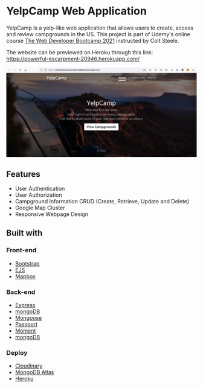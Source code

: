# YelpCamp Web Application
YelpCamp is a yelp-like web application that allows users to create, access and review campgrounds in the US. This project is part of Udemy's online course [The Web Developer Bootcamp 2021](https://www.udemy.com/course/the-web-developer-bootcamp/) instructed by Colt Steele.

The website can be previewed on Heroku through this link: https://powerful-escarpment-20946.herokuapp.com/
<!--
Username: testUser
Password: testUser123
-->
![Webpage screenshot](https://github.com/sunyw99/YelpCamp-Web-Application/blob/401cd7d900493569db3584a8ee12aaec35532e67/YelpCamp_homepage.JPG)

## Features
* User Authentication
* User Authorization
* Campground Information CRUD (Create, Retrieve, Update and Delete)
* Google Map Cluster
* Responsive Webpage Design

## Built with
### Front-end
* [Bootstrap](https://getbootstrap.com)
* [EJS](https://ejs.co)
* [Mapbox](https://mapbox.com/)
### Back-end
* [Express](https://expressjs.com)
* [mongoDB](https://mongodb.com)
* [Mongoose](https://mongoosejs.com/)
* [Passport](http://passportjs.org/)
* [Moment](https://momentjs.com/)
* [mongoDB](https://mongodb.com)
### Deploy
* [Cloudinary](https://cloudinary.com/)
* [MongoDB Atlas](https://www.mongodb.com/cloud/atlas/lp/try2?utm_content=rlsavisitor&utm_source=google&utm_campaign=gs_americas_uscan_search_core_brand_atlas_desktop_rlsa&utm_term=mongodb%20atlas&utm_medium=cpc_paid_search&utm_ad=e&utm_ad_campaign_id=14291004479&gclid=CjwKCAjwp_GJBhBmEiwALWBQkxsdv0-w-snlYrwXW44pSinmSAOOuRc2ALHZbIsa_iXcFxx_vsbvMxoC78QQAvD_BwE)
* [Heroku](https://heroku.com/)
